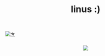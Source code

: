 <h1 align="center"> linus :) </h1>
<br/>
<a href="https://github.com/u7r">
    <br>
    <img align="center" src="https://komarev.com/ghpvc/?username=u7r&color=lightblue" alt="☆">
  </p>
</a>
<a href="https://github.com/u7r">
  <p align="center">
    <img src="https://github-readme-stats.vercel.app/api?username=u7r&show_icons=true&theme=dark&text_color=a80000&icon_color=570000" alt="">
</a>
<p align="center">
  <img src="https://discord.c99.nl/widget/theme-2/747491888860495973.png" />
</p>
